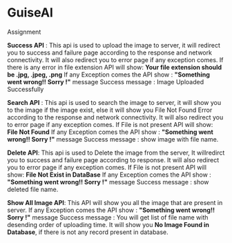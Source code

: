 # GuiseAI
Assignment


**Success API** : This api is used to upload the image to server, it will redirect you to success and failure page according to the response and network connectivity. It will also redirect you to error page if any exception comes.
If there is any error in file extension API will show: **Your file extension should be .jpg, .jpeg, .png**
If any Exception comes the API show : **"Something went wrong!! Sorry !"** message
Success message : Image Uploaded Successfully


**Search API** : This api is used to search the image to server, it will show you to the image if the image exist, else it will show you File Not Found Error according to the response and network connectivity. It will also redirect you to error page if any exception comes.
If File is not present API will show: **File Not Found**
If any Exception comes the API show : **"Something went wrong!! Sorry !"** message
Success message : show image with file name.

**Delete API**: This api is used to Delete the image from the server, It willredirct you to success and failure page according to response. It will also redirect you to error page if any exception comes.
If File is not present API will show: **File Not Exist in DataBase**
If any Exception comes the API show : **"Something went wrong!! Sorry !"** message
Success message : show deleted file name.

**Show All Image API**: This API will show you all the image that are present in server.
If any Exception comes the API show : **"Something went wrong!! Sorry !"** message
Success message : You will get list of file name with desending order of uploading time.
It will show you **No Image Found in Database**, if there is not any record present in database. 


